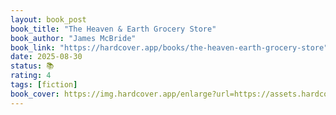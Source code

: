 ```yaml
---
layout: book_post
book_title: "The Heaven & Earth Grocery Store"
book_author: "James McBride"
book_link: "https://hardcover.app/books/the-heaven-earth-grocery-store"
date: 2025-08-30
status: 📚
rating: 4
tags: [fiction]
book_cover: https://img.hardcover.app/enlarge?url=https://assets.hardcover.app/external_data/60502445/10203a824fd03c335bf6456382c297ea6930c3de.jpeg&width=270&height=416&type=webp
---
```

